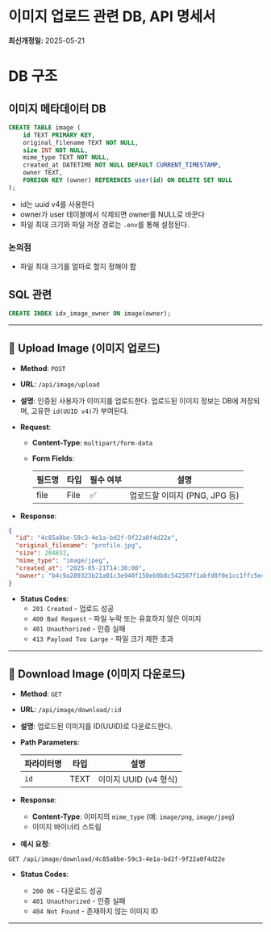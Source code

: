 # 이미지 업로드 관련 DB, API 명세서
**최신개정일:** 2025-05-21

# DB 구조

## 이미지 메타데이터 DB
```sql
CREATE TABLE image (
    id TEXT PRIMARY KEY,
    original_filename TEXT NOT NULL,
    size INT NOT NULL,
    mime_type TEXT NOT NULL,
    created_at DATETIME NOT NULL DEFAULT CURRENT_TIMESTAMP,
    owner TEXT,
    FOREIGN KEY (owner) REFERENCES user(id) ON DELETE SET NULL
);
```
- id는 uuid v4를 사용한다
- owner가 user 테이블에서 삭제되면 owner를 NULL로 바꾼다
- 파일 최대 크기와 파일 저장 경로는 `.env`를 통해 설정된다.

### 논의점
- 파일 최대 크기를 얼마로 할지 정해야 함


## SQL 관련
```sql
CREATE INDEX idx_image_owner ON image(owner);
```

---

## 🔹 Upload Image (이미지 업로드)

* **Method**: `POST`
* **URL**: `/api/image/upload`
* **설명**: 인증된 사용자가 이미지를 업로드한다. 업로드된 이미지 정보는 DB에 저장되며, 고유한 `id(UUID v4)`가 부여된다.

* **Request**:
  * **Content-Type**: `multipart/form-data`
  * **Form Fields**:

    | 필드명  | 타입   | 필수 여부 | 설명                    |
    | ---- | ---- | ----- | --------------------- |
    | file | File | ✅     | 업로드할 이미지 (PNG, JPG 등) |

* **Response**:

```json
{
  "id": "4c85a8be-59c3-4e1a-bd2f-9f22a0f4d22e",
  "original_filename": "profile.jpg",
  "size": 204832,
  "mime_type": "image/jpeg",
  "created_at": "2025-05-21T14:30:00",
  "owner": "b4c9a289323b21a01c3e940f150eb9b8c542587f1abfd8f0e1cc1ffc5e475514",
}
```

* **Status Codes**:
  * `201 Created` - 업로드 성공
  * `400 Bad Request` - 파일 누락 또는 유효하지 않은 이미지
  * `401 Unauthorized` - 인증 실패
  * `413 Payload Too Large` - 파일 크기 제한 초과

---

## 🔹 Download Image (이미지 다운로드)

* **Method**: `GET`
* **URL**: `/api/image/download/:id`
* **설명**: 업로드된 이미지를 ID(UUID)로 다운로드한다.

* **Path Parameters**:

  | 파라미터명 | 타입   | 설명               |
  | ----- | ---- | ---------------- |
  | `id`  | TEXT | 이미지 UUID (v4 형식) |

* **Response**:
  * **Content-Type**: 이미지의 `mime_type` (예: `image/png`, `image/jpeg`)
  * 이미지 바이너리 스트림

* **예시 요청**:

```http
GET /api/image/download/4c85a8be-59c3-4e1a-bd2f-9f22a0f4d22e
```


* **Status Codes**:

  * `200 OK` - 다운로드 성공
  * `401 Unauthorized` - 인증 실패
  * `404 Not Found` - 존재하지 않는 이미지 ID

---

